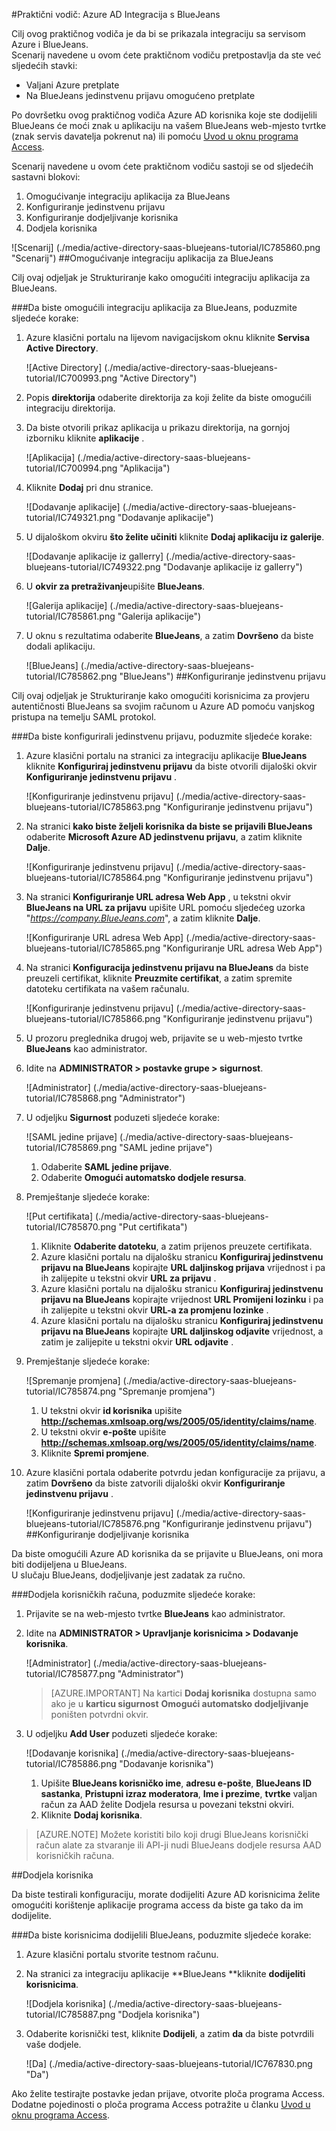 <properties 
    pageTitle="Praktični vodič: Azure Active Directory Integracija s BlueJeans | Microsoft Azure" 
    description="Saznajte kako koristiti BlueJeans s Azure Active Directory da biste omogućili jedinstvenu prijavu, automatiziranog dodjele resursa i više!" 
    services="active-directory" 
    authors="jeevansd"  
    documentationCenter="na" 
    manager="femila"/>
<tags 
    ms.service="active-directory" 
    ms.devlang="na" 
    ms.topic="article" 
    ms.tgt_pltfrm="na" 
    ms.workload="identity" 
    ms.date="09/29/2016" 
    ms.author="jeedes" />

#<a name="tutorial-azure-ad-integration-with-bluejeans"></a>Praktični vodič: Azure AD Integracija s BlueJeans

Cilj ovog praktičnog vodiča je da bi se prikazala integraciju sa servisom Azure i BlueJeans.  
Scenarij navedene u ovom ćete praktičnom vodiču pretpostavlja da ste već sljedećih stavki:

-   Valjani Azure pretplate
-   Na BlueJeans jedinstvenu prijavu omogućeno pretplate

Po dovršetku ovog praktičnog vodiča Azure AD korisnika koje ste dodijelili BlueJeans će moći znak u aplikaciju na vašem BlueJeans web-mjesto tvrtke (znak servis davatelja pokrenut na) ili pomoću [Uvod u oknu programa Access](active-directory-saas-access-panel-introduction.md).

Scenarij navedene u ovom ćete praktičnom vodiču sastoji se od sljedećih sastavni blokovi:

1.  Omogućivanje integraciju aplikacija za BlueJeans
2.  Konfiguriranje jedinstvenu prijavu
3.  Konfiguriranje dodjeljivanje korisnika
4.  Dodjela korisnika

![Scenarij] (./media/active-directory-saas-bluejeans-tutorial/IC785860.png "Scenarij")
##<a name="enabling-the-application-integration-for-bluejeans"></a>Omogućivanje integraciju aplikacija za BlueJeans

Cilj ovaj odjeljak je Strukturiranje kako omogućiti integraciju aplikacija za BlueJeans.

###<a name="to-enable-the-application-integration-for-bluejeans-perform-the-following-steps"></a>Da biste omogućili integraciju aplikacija za BlueJeans, poduzmite sljedeće korake:

1.  Azure klasični portalu na lijevom navigacijskom oknu kliknite **Servisa Active Directory**.

    ![Active Directory] (./media/active-directory-saas-bluejeans-tutorial/IC700993.png "Active Directory")

2.  Popis **direktorija** odaberite direktorija za koji želite da biste omogućili integraciju direktorija.

3.  Da biste otvorili prikaz aplikacija u prikazu direktorija, na gornjoj izborniku kliknite **aplikacije** .

    ![Aplikacija] (./media/active-directory-saas-bluejeans-tutorial/IC700994.png "Aplikacija")

4.  Kliknite **Dodaj** pri dnu stranice.

    ![Dodavanje aplikacije] (./media/active-directory-saas-bluejeans-tutorial/IC749321.png "Dodavanje aplikacije")

5.  U dijaloškom okviru **što želite učiniti** kliknite **Dodaj aplikaciju iz galerije**.

    ![Dodavanje aplikacije iz gallerry] (./media/active-directory-saas-bluejeans-tutorial/IC749322.png "Dodavanje aplikacije iz gallerry")

6.  U **okvir za pretraživanje**upišite **BlueJeans**.

    ![Galerija aplikacije] (./media/active-directory-saas-bluejeans-tutorial/IC785861.png "Galerija aplikacije")

7.  U oknu s rezultatima odaberite **BlueJeans**, a zatim **Dovršeno** da biste dodali aplikaciju.

    ![BlueJeans] (./media/active-directory-saas-bluejeans-tutorial/IC785862.png "BlueJeans")
##<a name="configuring-single-sign-on"></a>Konfiguriranje jedinstvenu prijavu

Cilj ovaj odjeljak je Strukturiranje kako omogućiti korisnicima za provjeru autentičnosti BlueJeans sa svojim računom u Azure AD pomoću vanjskog pristupa na temelju SAML protokol.

###<a name="to-configure-single-sign-on-perform-the-following-steps"></a>Da biste konfigurirali jedinstvenu prijavu, poduzmite sljedeće korake:

1.  Azure klasični portalu na stranici za integraciju aplikacije **BlueJeans** kliknite **Konfiguriraj jedinstvenu prijavu** da biste otvorili dijaloški okvir **Konfiguriranje jedinstvenu prijavu** .

    ![Konfiguriranje jedinstvenu prijavu] (./media/active-directory-saas-bluejeans-tutorial/IC785863.png "Konfiguriranje jedinstvenu prijavu")

2.  Na stranici **kako biste željeli korisnika da biste se prijavili BlueJeans** odaberite **Microsoft Azure AD jedinstvenu prijavu**, a zatim kliknite **Dalje**.

    ![Konfiguriranje jedinstvenu prijavu] (./media/active-directory-saas-bluejeans-tutorial/IC785864.png "Konfiguriranje jedinstvenu prijavu")

3.  Na stranici **Konfiguriranje URL adresa Web App** , u tekstni okvir **BlueJeans na URL za prijavu** upišite URL pomoću sljedećeg uzorka "*https://company.BlueJeans.com*", a zatim kliknite **Dalje**.

    ![Konfiguriranje URL adresa Web App] (./media/active-directory-saas-bluejeans-tutorial/IC785865.png "Konfiguriranje URL adresa Web App")

4.  Na stranici **Konfiguracija jedinstvenu prijavu na BlueJeans** da biste preuzeli certifikat, kliknite **Preuzmite certifikat**, a zatim spremite datoteku certifikata na vašem računalu.

    ![Konfiguriranje jedinstvenu prijavu] (./media/active-directory-saas-bluejeans-tutorial/IC785866.png "Konfiguriranje jedinstvenu prijavu")

5.  U prozoru preglednika drugoj web, prijavite se u web-mjesto tvrtke **BlueJeans** kao administrator.

6.  Idite na **ADMINISTRATOR \> postavke grupe \> sigurnost**.

    ![Administrator] (./media/active-directory-saas-bluejeans-tutorial/IC785868.png "Administrator")

7.  U odjeljku **Sigurnost** poduzeti sljedeće korake:

    ![SAML jedine prijave] (./media/active-directory-saas-bluejeans-tutorial/IC785869.png "SAML jedine prijave")

    1.  Odaberite **SAML jedine prijave**.
    2.  Odaberite **Omogući automatsko dodjele resursa**.

8.  Premještanje sljedeće korake:

    ![Put certifikata] (./media/active-directory-saas-bluejeans-tutorial/IC785870.png "Put certifikata")

    1.  Kliknite **Odaberite datoteku**, a zatim prijenos preuzete certifikata.
    2.  Azure klasični portalu na dijalošku stranicu **Konfiguriraj jedinstvenu prijavu na BlueJeans** kopirajte **URL daljinskog prijava** vrijednost i pa ih zalijepite u tekstni okvir **URL za prijavu** .
    3.  Azure klasični portalu na dijalošku stranicu **Konfiguriraj jedinstvenu prijavu na BlueJeans** kopirajte vrijednost **URL Promijeni lozinku** i pa ih zalijepite u tekstni okvir **URL-a za promjenu lozinke** .
    4.  Azure klasični portalu na dijalošku stranicu **Konfiguriraj jedinstvenu prijavu na BlueJeans** kopirajte **URL daljinskog odjavite** vrijednost, a zatim je zalijepite u tekstni okvir **URL odjavite** .

9.  Premještanje sljedeće korake:

    ![Spremanje promjena] (./media/active-directory-saas-bluejeans-tutorial/IC785874.png "Spremanje promjena")

    1.  U tekstni okvir **id korisnika** upišite **http://schemas.xmlsoap.org/ws/2005/05/identity/claims/name**.
    2.  U tekstni okvir **e-pošte** upišite **http://schemas.xmlsoap.org/ws/2005/05/identity/claims/name**.
    3.  Kliknite **Spremi promjene**.

10. Azure klasični portala odaberite potvrdu jedan konfiguracije za prijavu, a zatim **Dovršeno** da biste zatvorili dijaloški okvir **Konfiguriranje jedinstvenu prijavu** .

    ![Konfiguriranje jedinstvenu prijavu] (./media/active-directory-saas-bluejeans-tutorial/IC785876.png "Konfiguriranje jedinstvenu prijavu")
##<a name="configuring-user-provisioning"></a>Konfiguriranje dodjeljivanje korisnika

Da biste omogućili Azure AD korisnika da se prijavite u BlueJeans, oni mora biti dodijeljena u BlueJeans.  
U slučaju BlueJeans, dodjeljivanje jest zadatak za ručno.

###<a name="to-provision-a-user-accounts-perform-the-following-steps"></a>Dodjela korisničkih računa, poduzmite sljedeće korake:

1.  Prijavite se na web-mjesto tvrtke **BlueJeans** kao administrator.

2.  Idite na **ADMINISTRATOR \> Upravljanje korisnicima \> Dodavanje korisnika**.

    ![Administrator] (./media/active-directory-saas-bluejeans-tutorial/IC785877.png "Administrator")

    >[AZURE.IMPORTANT] Na kartici **Dodaj korisnika** dostupna samo ako je u **karticu sigurnost** **Omogući automatsko dodjeljivanje** poništen potvrdni okvir.

3.  U odjeljku **Add User** poduzeti sljedeće korake:

    ![Dodavanje korisnika] (./media/active-directory-saas-bluejeans-tutorial/IC785886.png "Dodavanje korisnika")

    1.  Upišite **BlueJeans korisničko ime**, **adresu e-pošte**, **BlueJeans ID sastanka**, **Pristupni izraz moderatora**, **Ime i prezime**, **tvrtke** valjan račun za AAD želite Dodjela resursa u povezani tekstni okviri.
    2.  Kliknite **Dodaj korisnika**.

>[AZURE.NOTE] Možete koristiti bilo koji drugi BlueJeans korisnički račun alate za stvaranje ili API-ji nudi BlueJeans dodjele resursa AAD korisničkih računa.

##<a name="assigning-users"></a>Dodjela korisnika

Da biste testirali konfiguraciju, morate dodijeliti Azure AD korisnicima želite omogućiti korištenje aplikacije programa access da biste ga tako da im dodijelite.

###<a name="to-assign-users-to-bluejeans-perform-the-following-steps"></a>Da biste korisnicima dodijelili BlueJeans, poduzmite sljedeće korake:

1.  Azure klasični portalu stvorite testnom računu.

2.  Na stranici za integraciju aplikacije **BlueJeans **kliknite **dodijeliti korisnicima**.

    ![Dodjela korisnika] (./media/active-directory-saas-bluejeans-tutorial/IC785887.png "Dodjela korisnika")

3.  Odaberite korisnički test, kliknite **Dodijeli**, a zatim **da** da biste potvrdili vaše dodjele.

    ![Da] (./media/active-directory-saas-bluejeans-tutorial/IC767830.png "Da")

Ako želite testirajte postavke jedan prijave, otvorite ploča programa Access. Dodatne pojedinosti o ploča programa Access potražite u članku [Uvod u oknu programa Access](active-directory-saas-access-panel-introduction.md).
